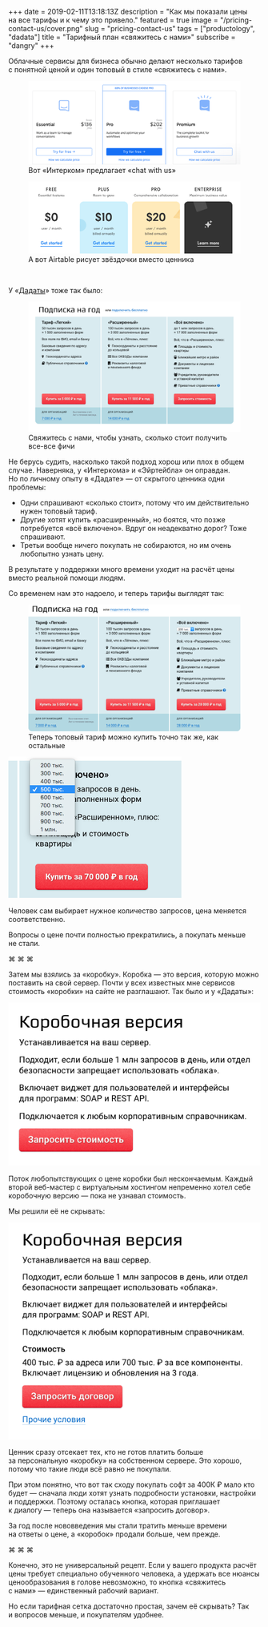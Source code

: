 +++
date = 2019-02-11T13:18:13Z
description = "Как мы показали цены на все тарифы и к чему это привело."
featured = true
image = "/pricing-contact-us/cover.png"
slug = "pricing-contact-us"
tags = ["productology", "dadata"]
title = "Тарифный план «свяжитесь с нами»"
subscribe = "dangry"
+++

Облачные сервисы для бизнеса обычно делают несколько тарифов с понятной ценой и один топовый в стиле «свяжитесь с нами».

<div class="row">
<div class="col-xs-12 col-sm-10">
<figure>
  <img alt="Тарифы Интеркома" src="pricing-intercom.png" class="color-grayscale img-bordered-thin">
  <figcaption>Вот «Интерком» предлагает «chat with us»</figcaption>
</figure>
</div>
</div>

<div class="row">
<div class="col-xs-12 col-sm-10">
<figure>
  <img alt="Тарифы Airtable" src="pricing-airtable.png" class="color-grayscale img-bordered-thin">
  <figcaption>А вот Airtable рисует звёздочки вместо ценника</figcaption>
</figure>
</div>
</div>
<br>

У «[Дадаты](https://dadata.ru)» тоже так было:

<figure>
  <img alt="Тарифы Дадаты" src="pricing-dadata.png" class="color-grayscale">
  <figcaption>Свяжитесь с нами, чтобы узнать, сколько стоит получить все-все фичи</figcaption>
</figure>

Не берусь судить, насколько такой подход хорош или плох в общем случае. Наверняка, у «Интеркома» и «Эйртейбла» он оправдан. Но по личному опыту в «Дадате» — от скрытого ценника одни проблемы:

- Одни спрашивают «сколько стоит», потому что им действительно нужен топовый тариф.
- Другие хотят купить «расширенный», но боятся, что позже потребуется «всё включено». Вдруг он неадекватно дорог? Тоже спрашивают.
- Третьи вообще ничего покупать не собираются, но им очень любопытно узнать цену.

В результате у поддержки много времени уходит на расчёт цены вместо реальной помощи людям.

Со временем нам это надоело, и теперь тарифы выглядят так:

<figure>
  <img alt="Новые тарифы Дадаты" src="pricing-1.png">
  <figcaption>Теперь топовый тариф можно купить точно так же, как остальные</figcaption>
</figure>

<div class="row">
<div class="col-xs-12 col-sm-6">
<p><img alt="Больше запросов — выше цена" src="pricing-switch-1.png"></p>
</div>
<div class="col-xs-12 col-sm-4">
<div class="figcaption">Человек сам выбирает нужное количество запросов, цена меняется соответственно.</div>
</div>
</div>

Вопросы о цене почти полностью прекратились, а покупать меньше не стали.

<p class="align-center">⌘&nbsp;⌘&nbsp;⌘</p>

Затем мы взялись за «коробку». Коробка — это версия, которую можно поставить на свой сервер. Почти у всех известных мне сервисов стоимость «коробки» на сайте не разглашают. Так было и у «Дадаты»:

<p><img alt="Коробка — запросить стоимость" src="box-was.png" class="color-grayscale img-bordered-thin"></p>

Поток любопытствующих о цене коробки был нескончаемым. Каждый второй веб-мастер с виртуальным хостингом непременно хотел себе коробочную версию — пока не узнавал стоимость.

Мы решили её не скрывать:

<p><img alt="Коробка — стоимость на сайте" src="box-now.png" class="img-bordered-thin"></p>

Ценник сразу отсекает тех, кто не готов платить больше за персональную «коробку» на собственном сервере. Это хорошо, потому что такие люди всё равно не покупали.

При этом понятно, что вот так сходу покупать софт за 400К ₽ мало кто будет — сначала люди хотят узнать подробности установки, настройки и поддержки. Поэтому осталась кнопка, которая приглашает к диалогу — теперь она называется «запросить договор».

За год после нововведения мы стали тратить меньше времени на ответы о цене, а «коробок» продали больше, чем прежде.


<p class="align-center">⌘&nbsp;⌘&nbsp;⌘</p>

Конечно, это не универсальный рецепт. Если у вашего продукта расчёт цены требует специально обученного человека, а удержать все нюансы ценообразования в голове невозможно, то кнопка «свяжитесь с нами» — единственный рабочий вариант.

Но если тарифная сетка достаточно простая, зачем её скрывать? Так и вопросов меньше, и покупателям удобнее.
